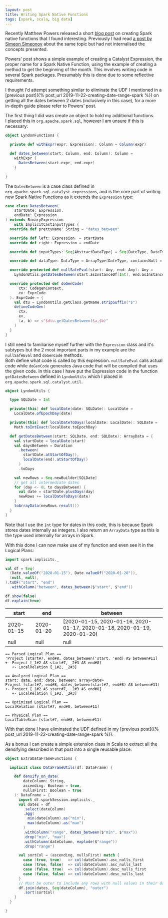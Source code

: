 ```yaml
---
layout: post
title: Writing Spark Native Functions
tags: [spark, scala, big data]
---
```


Recently Matthew Powers released a short
[blog post](https://neapowers.com/apache-spark/native-functions-catalyst-expressions/)
on creating Spark native functions that I found interesting.
Previously I had read 
[a post by Simeon Simeonov](https://blog.simeonov.com/2018/11/14/apache-spark-native-functions/)
about the same topic but had not internalised the concepts presented.

Powers' post shows a simple example of creating a Catalyst Expression, the
proper name for a Spark Native Function, using the example of creating a method
to get the beginning of the month. This involves writing code in several Spark
packages. Presumably this is done due to some reflective requirements.

I thought I'd attempt something similar to eliminate the UDF I mentioned in a
[previous post]({% post_url 2019-11-22-creating-date-range-spark %})
on getting all the dates between 2 dates (inclusively in this
case), for a more in-depth guide please refer to Powers' post.

The first thing I did was create an object to hold my additional functions.  
I placed this in `org.apache.spark.sql`, however I am unsure if this is
necessary:

```scala
object LyndonFunctions {

  private def withExpr(expr: Expression): Column = Column(expr)

  def dates_between(start: Column, end: Column): Column =
    withExpr {
      DatesBetween(start.expr, end.expr)
    }

}
```

The `DatesBetween` is a case class defined in
`org.apache.spark.sql.catalyst.expressions`, and is the core part of writing new
Spark Native Functions as it extends the `Expression` type:

```scala
case class DatesBetween(
    startDate: Expression,
    endDate: Expression
) extends BinaryExpression
    with ImplicitCastInputTypes {
  override def prettyName: String = "dates_between"

  override def left: Expression  = startDate
  override def right: Expression = endDate

  override def inputTypes: Seq[AbstractDataType] = Seq(DateType, DateType)

  override def dataType: DataType = ArrayType(DateType, containsNull = false)

  override protected def nullSafeEval(start: Any, end: Any): Any =
    LyndonUtils.getDatesBetween(start.asInstanceOf[Int], end.asInstanceOf[Int])

  override protected def doGenCode(
      ctx: CodegenContext,
      ev: ExprCode
  ): ExprCode = {
    val dtu = LyndonUtils.getClass.getName.stripSuffix("$")
    defineCodeGen(
      ctx,
      ev,
      (a, b) => s"$dtu.getDatesBetween($a,$b)"
    )
  }
}
```

I still need to familiarise myself further with the `Expression` class and it's
subtypes but the 2 most important parts in my example are the `nullSafeEval` and
`doGenCode` methods.  
Both define what code is called by this expression. `nullSafeEval` calls actual
code while `doGenCode` generates Java code that will be compiled that uses the
given code. In this case I have put the Expression code in the function
`getDatesBetween` defined in `LyndonUtils` which I placed in
`org.apache.spark.sql.catalyst.util`.

```scala
object LyndonUtils {

  type SQLDate = Int

  private[this] def localDate(date: SQLDate): LocalDate =
    LocalDate.ofEpochDay(date)

  private[this] def localDateToDays(localDate: LocalDate): SQLDate =
    Math.toIntExact(localDate.toEpochDay)

  def getDatesBetween(start: SQLDate, end: SQLDate): ArrayData = {
    val startDate = localDate(start)
    val daysBetween = Duration
      .between(
        startDate.atStartOfDay(),
        localDate(end).atStartOfDay()
      )
      .toDays

    val newRows = Seq.newBuilder[SQLDate]
    // get all intermediate dates
    for (day <- 0L to daysBetween) {
      val date = startDate.plusDays(day)
      newRows += localDateToDays(date)
    }
    toArrayData(newRows.result())
  }
}

```

Note that I use the `Int` type for dates in this code, this is because Spark
stores dates internally as integers. I also return an `ArrayData` type as this
is the type used internally for arrays in Spark.

With this done I can now make use of my function and even see it in the Logical
Plans:

```scala
import spark.implicits._

val df = Seq(
  (Date.valueOf("2020-01-15"), Date.valueOf("2020-01-20")),
  (null, null),
).toDF("start", "end")
  .withColumn("between", dates_between($"start", $"end"))

df.show(false)
df.explain(true)
```

| start      | end        | between                                                                  |
| ---------- | ---------- | ------------------------------------------------------------------------ |
| 2020-01-15 | 2020-01-20 | [2020-01-15, 2020-01-16, 2020-01-17, 2020-01-18, 2020-01-19, 2020-01-20] |
| null       | null       | null                                                                     |

```text
== Parsed Logical Plan ==
'Project [start#7, end#8, dates_between('start, 'end) AS between#11]
+- Project [_1#2 AS start#7, _2#3 AS end#8]
   +- LocalRelation [_1#2, _2#3]

== Analyzed Logical Plan ==
start: date, end: date, between: array<date>
Project [start#7, end#8, dates_between(start#7, end#8) AS between#11]
+- Project [_1#2 AS start#7, _2#3 AS end#8]
   +- LocalRelation [_1#2, _2#3]

== Optimized Logical Plan ==
LocalRelation [start#7, end#8, between#11]

== Physical Plan ==
LocalTableScan [start#7, end#8, between#11]
```

With that done I have eliminated the UDF defined in my 
[previous post]({% post_url 2019-11-22-creating-date-range-spark %}).

As a bonus I can create a simple extension class in Scala to extract all the
densifying described in that post into a single reusable place:

```scala
object ExtraDataFrameFunctions {

  implicit class DataFrameUtils(df: DataFrame) {

    def densify_on_date(
        dateColumn: String,
        ascending: Boolean = true,
        nullsFirst: Boolean = true
    ): DataFrame = {
      import df.sparkSession.implicits._
      val dates = df
        .select(dateColumn)
        .agg(
          min(dateColumn).as("min"),
          max(dateColumn).as("max")
        )
        .withColumn("range", dates_between($"min", $"max"))
        .drop("min", "max")
        .withColumn(dateColumn, explode($"range"))
        .drop("range")

      val sortCol = (ascending, nullsFirst) match {
        case (true, true)   => col(dateColumn).asc_nulls_first
        case (true, false)  => col(dateColumn).asc_nulls_last
        case (false, true)  => col(dateColumn).desc_nulls_first
        case (false, false) => col(dateColumn).desc_nulls_last
      }
      // Must be outer to include any rows with null values in their date column
      df.join(dates, Seq(dateColumn), "outer")
        .sort(sortCol)
    }
  }

}
```
